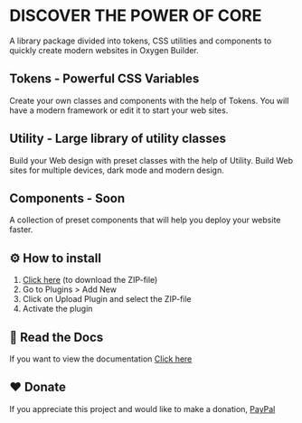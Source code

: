 # DISCOVER THE POWER OF CORE

A library package divided into tokens, CSS utilities and components to quickly create modern websites in Oxygen Builder.

## Tokens - Powerful CSS Variables

Create your own classes and components with the help of Tokens. You will have a modern framework or edit it to start your web sites.

## Utility - Large library of utility classes

Build your Web design with preset classes with the help of Utility. Build Web sites for multiple devices, dark mode and modern design.

## Components - Soon

A collection of preset components that will help you deploy your website faster.

## ⚙️ How to install

1. [Click here](https://github.com/dev-oxyblock/oxyblock-core-wp/archive/refs/heads/main.zip) (to download the ZIP-file)
2. Go to Plugins > Add New
3. Click on Upload Plugin and select the ZIP-file
4. Activate the plugin

## 📖 Read the Docs

If you want to view the documentation [Click here](https://core.oxyblock.xyz/docs)

## ❤️ Donate

If you appreciate this project and would like to make a donation, [PayPal](https://www.paypal.com/paypalme/HANUSTUDIOEIRL)
